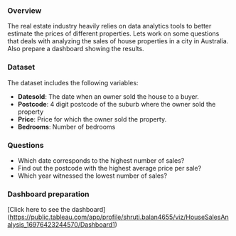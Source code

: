 ### Overview
The real estate industry heavily relies on data analytics tools to better estimate the prices of different properties. 
Lets work on some questions that deals with analyzing the sales of house properties in a city in Australia. Also prepare a dashboard showing the results.

### Dataset
The dataset includes the following variables:
- **Datesold**: The date when an owner sold the house to a buyer.
- **Postcode**: 4 digit postcode of the suburb where the owner sold the property
- **Price**: Price for which the owner sold the property.
- **Bedrooms**: Number of bedrooms

### Questions
- Which date corresponds to the highest number of sales?
- Find out the postcode with the highest average price per sale? 
- Which year witnessed the lowest number of sales?

### Dashboard preparation

[Click here to see the dashboard] (https://public.tableau.com/app/profile/shruti.balan4655/viz/HouseSalesAnalysis_16976423244570/Dashboard1)
